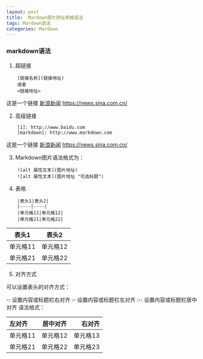 ```yaml
---
layout: post
title:  Mardown图片网址表格语法
tags: Mardown语法
categories: Mardown
---
```

  
 ### markdown语法
 1. 超链接
```
    [链接名称](链接地址)
    或者
    <链接地址>
```
这是一个链接 [新浪新闻](https://news.sina.com.cn/)
<https://news.sina.com.cn/>

 2. 高级链接
``` 
    [1]: http://www.baidu.com
    [markdown]: http://www.markdown.com
```
这是一个链接 [新浪新闻](https://news.sina.com.cn/)
<https://news.sina.com.cn/>



 3. Markdown图片语法格式为：
``` 
    ![alt 属性文本](图片地址)
    ![alt 属性文本](图片地址 "可选标题")
```

 4. 表格
``` 
    |表头1|表头2|
    |----|----|
    |单元格11|单元格12|
    |单元格21|单元格22|
```
|表头1|表头2|
|----|----|
|单元格11|单元格12|
|单元格21|单元格22|


 5. 对齐方式

可以设置表头的对齐方式：

-: 设置内容或标题栏右对齐
:- 设置内容或标题栏左对齐
:-: 设置内容或标题栏居中对齐
语法格式：

|左对齐|居中对齐|右对齐|
|:----|:----:|----:|
|单元格11|单元格12|单元格13|
|单元格21|单元格22|单元格23|


